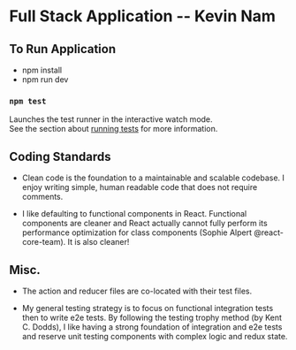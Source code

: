 # Full Stack Application -- Kevin Nam

## To Run Application

- npm install
- npm run dev

### `npm test`

Launches the test runner in the interactive watch mode.<br />
See the section about [running tests](https://facebook.github.io/create-react-app/docs/running-tests) for more information.

## Coding Standards

- Clean code is the foundation to a maintainable and scalable codebase. I enjoy writing simple, human readable code that does not require comments.

- I like defaulting to functional components in React. Functional components are cleaner and React actually cannot fully perform its performance optimization for class components (Sophie Alpert @react-core-team). It is also cleaner!

## Misc.

- The action and reducer files are co-located with their test files.

- My general testing strategy is to focus on functional integration tests then to write e2e tests. By following the testing trophy method (by Kent C. Dodds), I like having a strong foundation of integration and e2e tests and reserve unit testing components with complex logic and redux state.

